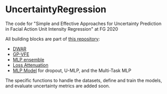 # UncertaintyRegression
The code for "Simple and Effective Approaches for Uncertainty Prediction in Facial Action Unit Intensity Regression" at FG 2020

All building blocks are part of [this repository](https://bitbucket.org/twoertwein/python-tools/src/master/):

* [DWAR](https://bitbucket.org/twoertwein/python-tools/src/e98707bbb102f775b1c9632bf8a0c72af83c9af1/ml/neural.py#lines-620)
* [GP-VFE](https://bitbucket.org/twoertwein/python-tools/src/e98707bbb102f775b1c9632bf8a0c72af83c9af1/ml/neural.py#lines-736)
* [MLP ensemble](https://bitbucket.org/twoertwein/python-tools/src/e98707bbb102f775b1c9632bf8a0c72af83c9af1/ml/neural.py#lines-1066)
* [Loss Attenuation](https://bitbucket.org/twoertwein/python-tools/src/e98707bbb102f775b1c9632bf8a0c72af83c9af1/ml/neural.py#lines-183)
* [MLP Model](https://bitbucket.org/twoertwein/python-tools/src/e98707bbb102f775b1c9632bf8a0c72af83c9af1/ml/neural.py#lines-976) for dropout, U-MLP, and the Multi-Task MLP


The specific functions to handle the datasets, define and train the models, and evaluate uncertainty metrics are added soon.
